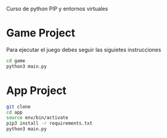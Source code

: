 Curso de python PIP y entornos virtuales

# Game Project

Para ejecutar el juego debes seguir las siguietes instrucciones
```sh
cd game
python3 main.py
```

# App Project 

```sh
git clone 
cd app 
source env/bin/activate
pip3 install -r requirements.txt
python3 main.py

```